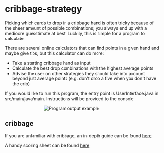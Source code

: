 # cribbage-strategy

Picking which cards to drop in a cribbage hand is often tricky because of the sheer amount of
possible combinations; you always end up with a mediocre guesstimate at best. Luckily, this is 
simple for a program to calculate

There are several online calculators that can find points in a given hand and maybe give tips, 
but this calculator can do more:

* Take a starting cribbage hand as input
* Calculate the best drop combinations with the highest average points
* Advise the user on other strategies they should take into account beyond just average points 
  (e.g. don't drop a five when you don't have the crib)

If you would like to run this program, the entry point is UserInterface.java in src/main/java/main. Instructions will be provided to the console

<p style="display: block; margin-left: auto; margin-right: auto; width: 50%;">
    <img src="https://user-images.githubusercontent.com/61813081/145729405-d7368ff3-130b-4d71-9fbd-ef92269470ce.png"
         alt="Program output example">
<p>

## cribbage

If you are unfamiliar with cribbage, an in-depth guide can be found
[here](https://bicyclecards.com/how-to-play/cribbage/)

A handy scoring sheet can be found
[here](https://i.pinimg.com/originals/f8/c8/82/f8c8821f3094d75847767e61bc54319d.png)
